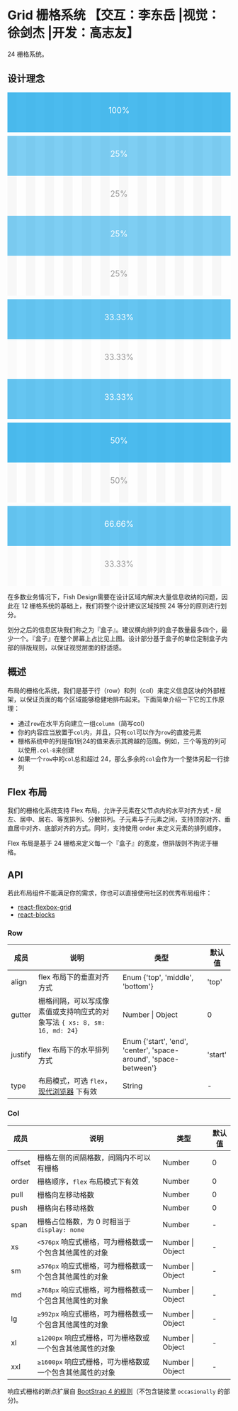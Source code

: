 # Grid 栅格系统 【交互：李东岳 |视觉：徐剑杰 |开发：高志友】

24 栅格系统。

## 设计理念

<div class="grid-demo">
<div class="fishd-row demo-row">
  <div class="fishd-col-24 demo-col demo-col-1">
    100%
  </div>
</div>
<div class="fishd-row demo-row">
  <div class="fishd-col-6 demo-col demo-col-2">
    25%
  </div>
  <div class="fishd-col-6 demo-col demo-col-3">
    25%
  </div>
  <div class="fishd-col-6 demo-col demo-col-2">
    25%
  </div>
  <div class="fishd-col-6 demo-col demo-col-3">
    25%
  </div>
</div>
<div class="fishd-row demo-row">
  <div class="fishd-col-8 demo-col demo-col-4">
    33.33%
  </div>
  <div class="fishd-col-8 demo-col demo-col-5">
    33.33%
  </div>
  <div class="fishd-col-8 demo-col demo-col-4">
    33.33%
  </div>
</div>
<div class="fishd-row demo-row">
  <div class="fishd-col-12 demo-col demo-col-1">
    50%
  </div>
  <div class="fishd-col-12 demo-col demo-col-3">
    50%
  </div>
</div>
<div class="fishd-row demo-row">
  <div class="fishd-col-16 demo-col demo-col-4">
    66.66%
  </div>
  <div class="fishd-col-8 demo-col demo-col-5">
    33.33%
  </div>
</div>
</div>

<style>

.grid-demo .code-box-demo .demo-row,.grid-demo .demo-row,[id^=components-grid-demo-] .code-box-demo .demo-row,[id^=components-grid-demo-] .demo-row {
  background-image: -webkit-gradient(linear,left top,right top,color-stop(4.16666667%,#f5f5f5),color-stop(4.16666667%,transparent),color-stop(8.33333333%,transparent),color-stop(8.33333333%,#f5f5f5),color-stop(12.5%,#f5f5f5),color-stop(12.5%,transparent),color-stop(16.66666667%,transparent),color-stop(16.66666667%,#f5f5f5),color-stop(20.83333333%,#f5f5f5),color-stop(20.83333333%,transparent),color-stop(25%,transparent),color-stop(25%,#f5f5f5),color-stop(29.16666667%,#f5f5f5),color-stop(29.16666667%,transparent),color-stop(33.33333333%,transparent),color-stop(33.33333333%,#f5f5f5),color-stop(37.5%,#f5f5f5),color-stop(37.5%,transparent),color-stop(41.66666667%,transparent),color-stop(41.66666667%,#f5f5f5),color-stop(45.83333333%,#f5f5f5),color-stop(45.83333333%,transparent),color-stop(50%,transparent),color-stop(50%,#f5f5f5),color-stop(54.16666667%,#f5f5f5),color-stop(54.16666667%,transparent),color-stop(58.33333333%,transparent),color-stop(58.33333333%,#f5f5f5),color-stop(62.5%,#f5f5f5),color-stop(62.5%,transparent),color-stop(66.66666667%,transparent),color-stop(66.66666667%,#f5f5f5),color-stop(70.83333333%,#f5f5f5),color-stop(70.83333333%,transparent),color-stop(75%,transparent),color-stop(75%,#f5f5f5),color-stop(79.16666667%,#f5f5f5),color-stop(79.16666667%,transparent),color-stop(83.33333333%,transparent),color-stop(83.33333333%,#f5f5f5),color-stop(87.5%,#f5f5f5),color-stop(87.5%,transparent),color-stop(91.66666667%,transparent),color-stop(91.66666667%,#f5f5f5),color-stop(95.83333333%,#f5f5f5),color-stop(95.83333333%,transparent));
  background-image: -webkit-linear-gradient(left,#f5f5f5 4.16666667%,transparent 0,transparent 8.33333333%,#f5f5f5 0,#f5f5f5 12.5%,transparent 0,transparent 16.66666667%,#f5f5f5 0,#f5f5f5 20.83333333%,transparent 0,transparent 25%,#f5f5f5 0,#f5f5f5 29.16666667%,transparent 0,transparent 33.33333333%,#f5f5f5 0,#f5f5f5 37.5%,transparent 0,transparent 41.66666667%,#f5f5f5 0,#f5f5f5 45.83333333%,transparent 0,transparent 50%,#f5f5f5 0,#f5f5f5 54.16666667%,transparent 0,transparent 58.33333333%,#f5f5f5 0,#f5f5f5 62.5%,transparent 0,transparent 66.66666667%,#f5f5f5 0,#f5f5f5 70.83333333%,transparent 0,transparent 75%,#f5f5f5 0,#f5f5f5 79.16666667%,transparent 0,transparent 83.33333333%,#f5f5f5 0,#f5f5f5 87.5%,transparent 0,transparent 91.66666667%,#f5f5f5 0,#f5f5f5 95.83333333%,transparent 0);
  background-image: linear-gradient(90deg,#f5f5f5 4.16666667%,transparent 0,transparent 8.33333333%,#f5f5f5 0,#f5f5f5 12.5%,transparent 0,transparent 16.66666667%,#f5f5f5 0,#f5f5f5 20.83333333%,transparent 0,transparent 25%,#f5f5f5 0,#f5f5f5 29.16666667%,transparent 0,transparent 33.33333333%,#f5f5f5 0,#f5f5f5 37.5%,transparent 0,transparent 41.66666667%,#f5f5f5 0,#f5f5f5 45.83333333%,transparent 0,transparent 50%,#f5f5f5 0,#f5f5f5 54.16666667%,transparent 0,transparent 58.33333333%,#f5f5f5 0,#f5f5f5 62.5%,transparent 0,transparent 66.66666667%,#f5f5f5 0,#f5f5f5 70.83333333%,transparent 0,transparent 75%,#f5f5f5 0,#f5f5f5 79.16666667%,transparent 0,transparent 83.33333333%,#f5f5f5 0,#f5f5f5 87.5%,transparent 0,transparent 91.66666667%,#f5f5f5 0,#f5f5f5 95.83333333%,transparent 0);
  overflow: hidden;
  margin-bottom: 8px
}

.grid-demo .fishd-row-flex,.grid-demo .code-box-demo .fishd-row-flex,[id^=components-grid-demo-] .fishd-row-flex,[id^=components-grid-demo-] .code-box-demo .fishd-row-flex {
  background: #f5f5f5
}

.grid-demo .fishd-row-flex>div,.grid-demo .fishd-row>div,.grid-demo .code-box-demo .fishd-row-flex>div,.grid-demo .code-box-demo .fishd-row>div,[id^=components-grid-demo-] .fishd-row-flex>div,[id^=components-grid-demo-] .fishd-row>div,[id^=components-grid-demo-] .code-box-demo .fishd-row-flex>div,[id^=components-grid-demo-] .code-box-demo .fishd-row>div {
  padding: 5px 0;
  text-align: center;
  border-radius: 0;
  min-height: 30px;
  margin-top: 8px;
  margin-bottom: 8px;
  color: #fff
}

.grid-demo .code-box-demo .fishd-row-flex>div:not(.gutter-row),.grid-demo .code-box-demo .fishd-row>div:not(.gutter-row),[id^=components-grid-demo-] .code-box-demo .fishd-row-flex>div:not(.gutter-row),[id^=components-grid-demo-] .code-box-demo .fishd-row>div:not(.gutter-row) {
  background: #00a0e9;
  padding: 16px 0
}

.grid-demo .code-box-demo .fishd-row-flex>div:not(.gutter-row):nth-child(odd),.grid-demo .code-box-demo .fishd-row>div:not(.gutter-row):nth-child(odd),[id^=components-grid-demo-] .code-box-demo .fishd-row-flex>div:not(.gutter-row):nth-child(odd),[id^=components-grid-demo-] .code-box-demo .fishd-row>div:not(.gutter-row):nth-child(odd) {
  background: rgba(0,160,233,.7)
}

.grid-demo .fishd-row .demo-col,.grid-demo .code-box-demo .fishd-row .demo-col,[id^=components-grid-demo-] .fishd-row .demo-col,[id^=components-grid-demo-] .code-box-demo .fishd-row .demo-col {
  text-align: center;
  padding: 30px 0;
  color: #fff;
  font-size: 18px;
  border: none;
  margin-top: 0;
  margin-bottom: 0
}

.grid-demo .fishd-row .demo-col-1,[id^=components-grid-demo-] .fishd-row .demo-col-1 {
  background: rgba(0,160,233,.7)
}

.grid-demo .fishd-row .demo-col-2,.grid-demo .code-box-demo .fishd-row .demo-col-2,[id^=components-grid-demo-] .fishd-row .demo-col-2,[id^=components-grid-demo-] .code-box-demo .fishd-row .demo-col-2 {
  background: rgba(0,160,233,.5)
}

.grid-demo .fishd-row .demo-col-3,.grid-demo .code-box-demo .fishd-row .demo-col-3,[id^=components-grid-demo-] .fishd-row .demo-col-3,[id^=components-grid-demo-] .code-box-demo .fishd-row .demo-col-3 {
  background: hsla(0,0%,100%,.2);
  color: #999
}

.grid-demo .fishd-row .demo-col-4,.grid-demo .code-box-demo .fishd-row .demo-col-4,[id^=components-grid-demo-] .fishd-row .demo-col-4,[id^=components-grid-demo-] .code-box-demo .fishd-row .demo-col-4 {
  background: rgba(0,160,233,.6)
}

.grid-demo .fishd-row .demo-col-5,.grid-demo .code-box-demo .fishd-row .demo-col-5,[id^=components-grid-demo-] .fishd-row .demo-col-5,[id^=components-grid-demo-] .code-box-demo .fishd-row .demo-col-5 {
  background: hsla(0,0%,100%,.5);
  color: #999
}

.grid-demo .code-box-demo .height-100,[id^=components-grid-demo-] .code-box-demo .height-100 {
  height: 100px;
  line-height: 100px
}

.grid-demo .code-box-demo .height-50,[id^=components-grid-demo-] .code-box-demo .height-50 {
  height: 50px;
  line-height: 50px
}

.grid-demo .code-box-demo .height-120,[id^=components-grid-demo-] .code-box-demo .height-120 {
  height: 120px;
  line-height: 120px
}

.grid-demo .code-box-demo .height-80,[id^=components-grid-demo-] .code-box-demo .height-80 {
  height: 80px;
  line-height: 80px
}
</style> 

在多数业务情况下，Fish Design需要在设计区域内解决大量信息收纳的问题，因此在 12 栅格系统的基础上，我们将整个设计建议区域按照 24 等分的原则进行划分。

划分之后的信息区块我们称之为『盒子』。建议横向排列的盒子数量最多四个，最少一个。『盒子』在整个屏幕上占比见上图。设计部分基于盒子的单位定制盒子内部的排版规则，以保证视觉层面的舒适感。

## 概述

布局的栅格化系统，我们是基于行（row）和列（col）来定义信息区块的外部框架，以保证页面的每个区域能够稳健地排布起来。下面简单介绍一下它的工作原理：

- 通过`row`在水平方向建立一组`column`（简写col）
- 你的内容应当放置于`col`内，并且，只有`col`可以作为`row`的直接元素
- 栅格系统中的列是指1到24的值来表示其跨越的范围。例如，三个等宽的列可以使用`.col-8`来创建
- 如果一个`row`中的`col`总和超过 24，那么多余的`col`会作为一个整体另起一行排列

## Flex 布局

我们的栅格化系统支持 Flex 布局，允许子元素在父节点内的水平对齐方式 - 居左、居中、居右、等宽排列、分散排列。子元素与子元素之间，支持顶部对齐、垂直居中对齐、底部对齐的方式。同时，支持使用 order 来定义元素的排列顺序。

Flex 布局是基于 24 栅格来定义每一个『盒子』的宽度，但排版则不拘泥于栅格。

## API

若此布局组件不能满足你的需求，你也可以直接使用社区的优秀布局组件：

- [react-flexbox-grid](http://roylee0704.github.io/react-flexbox-grid/)
- [react-blocks](https://github.com/whoisandy/react-blocks/)

### Row

| 成员 | 说明 | 类型 | 默认值 |
| --- | --- | --- | --- |
| align | flex 布局下的垂直对齐方式 | Enum {'top', 'middle', 'bottom'} | 'top' |
| gutter | 栅格间隔，可以写成像素值或支持响应式的对象写法 `{ xs: 8, sm: 16, md: 24}` | Number \| Object | 0 |
| justify | flex 布局下的水平排列方式 | Enum {'start', 'end', 'center', 'space-around', 'space-between'} | 'start' |
| type | 布局模式，可选 `flex`，[现代浏览器](http://caniuse.com/#search=flex) 下有效 | String | - |

### Col

| 成员 | 说明 | 类型 | 默认值 |
| --- | --- | --- | --- |
| offset | 栅格左侧的间隔格数，间隔内不可以有栅格 | Number | 0 |
| order | 栅格顺序，`flex` 布局模式下有效 | Number | 0 |
| pull | 栅格向左移动格数 | Number | 0 |
| push | 栅格向右移动格数 | Number | 0 |
| span | 栅格占位格数，为 0 时相当于 `display: none` | Number | - |
| xs | `<576px` 响应式栅格，可为栅格数或一个包含其他属性的对象 | Number \| Object | - |
| sm | `≥576px` 响应式栅格，可为栅格数或一个包含其他属性的对象 | Number \| Object | - |
| md | `≥768px` 响应式栅格，可为栅格数或一个包含其他属性的对象 | Number \| Object | - |
| lg | `≥992px` 响应式栅格，可为栅格数或一个包含其他属性的对象 | Number \| Object | - |
| xl | `≥1200px` 响应式栅格，可为栅格数或一个包含其他属性的对象 | Number \| Object | - |
| xxl | `≥1600px` 响应式栅格，可为栅格数或一个包含其他属性的对象 | Number \| Object | - |

响应式栅格的断点扩展自 [BootStrap 4 的规则](https://getbootstrap.com/docs/4.0/layout/overview/#responsive-breakpoints)（不包含链接里 `occasionally` 的部分)。
